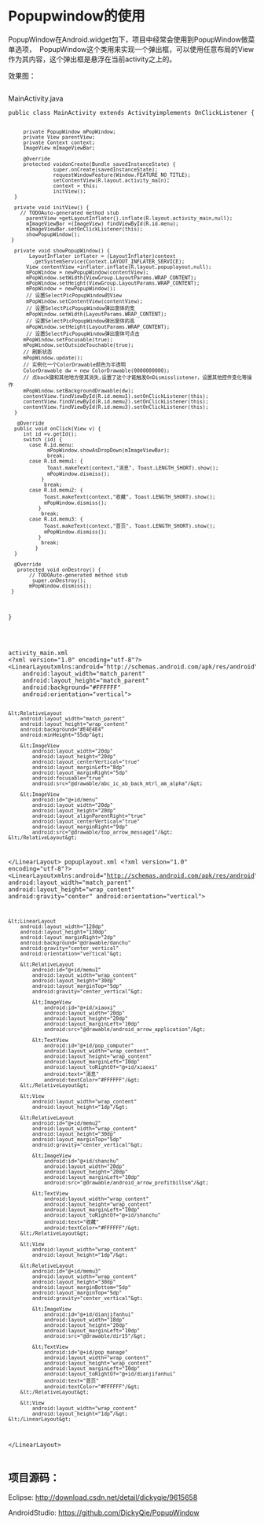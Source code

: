 #  Popupwindow的使用
 <p>PopupWindow在Android.widget包下，项目中经常会使用到PopupWindow做菜单选项，&nbsp; PopupWindow这个类用来实现一个弹出框，可以使用任意布局的View作为其内容，这个弹出框是悬浮在当前activity之上的。</p> 
<p>效果图：</p> 
<p><img alt="" src="http://img.blog.csdn.net/20160829112624782?watermark/2/text/aHR0cDovL2Jsb2cuY3Nkbi5uZXQv/font/5a6L5L2T/fontsize/400/fill/I0JBQkFCMA==/dissolve/70/gravity/Center"></p> 
<p>MainActivity.java</p> 
<pre><code class="language-java">public class MainActivity extends Activityimplements OnClickListener {
 
         private PopupWindow mPopWindow;
         private View parentView;
         private Context context;
         ImageView mImageViewBar;
 
         @Override
         protected voidonCreate(Bundle savedInstanceState) {
                   super.onCreate(savedInstanceState);
                   requestWindowFeature(Window.FEATURE_NO_TITLE);
                   setContentView(R.layout.activity_main);
                   context = this;
                   initView();
      }
 
      private void initView() {
        // TODOAuto-generated method stub
          parentView =getLayoutInflater().inflate(R.layout.activity_main,null);
          mImageViewBar =(ImageView) findViewById(R.id.menu);
          mImageViewBar.setOnClickListener(this);
          showPopupWindow();
     }
 
      private void showPopupWindow() {
           LayoutInflater inflater = (LayoutInflater)context
            .getSystemService(Context.LAYOUT_INFLATER_SERVICE);
          View contentView =inflater.inflate(R.layout.popuplayout,null);
          mPopWindow = newPopupWindow(contentView);
          mPopWindow.setWidth(ViewGroup.LayoutParams.WRAP_CONTENT);
          mPopWindow.setHeight(ViewGroup.LayoutParams.WRAP_CONTENT);
          mPopWindow = newPopupWindow();
          // 设置SelectPicPopupWindow的View
          mPopWindow.setContentView(contentView);
          // 设置SelectPicPopupWindow弹出窗体的宽
          mPopWindow.setWidth(LayoutParams.WRAP_CONTENT);
          // 设置SelectPicPopupWindow弹出窗体的高
          mPopWindow.setHeight(LayoutParams.WRAP_CONTENT);
          // 设置SelectPicPopupWindow弹出窗体可点击
         mPopWindow.setFocusable(true);
         mPopWindow.setOutsideTouchable(true);
         // 刷新状态
         mPopWindow.update();
         // 实例化一个ColorDrawable颜色为半透明
         ColorDrawable dw = new ColorDrawable(0000000000);
         // 点back键和其他地方使其消失,设置了这个才能触发OnDismisslistener，设置其他控件变化等操作
         mPopWindow.setBackgroundDrawable(dw);
         contentView.findViewById(R.id.memu1).setOnClickListener(this);
         contentView.findViewById(R.id.memu2).setOnClickListener(this);
         contentView.findViewById(R.id.memu3).setOnClickListener(this);
      }
 
       @Override
      public void onClick(View v) {
         int id =v.getId();
         switch (id) {
           case R.id.menu:
                 mPopWindow.showAsDropDown(mImageViewBar);
                 break;
           case R.id.memu1: {
                 Toast.makeText(context,"消息", Toast.LENGTH_SHORT).show();
                 mPopWindow.dismiss();
               }
                break;
           case R.id.memu2: {
                Toast.makeText(context,"收藏", Toast.LENGTH_SHORT).show();
                mPopWindow.dismiss();
              }
               break;
           case R.id.memu3: {
                Toast.makeText(context,"首页", Toast.LENGTH_SHORT).show();
                mPopWindow.dismiss();
              }
               break;
             }
      }
  
      @Override
       protected void onDestroy() {
           // TODOAuto-generated method stub
            super.onDestroy();
           mPopWindow.dismiss();
     }
  }</code></pre> 
<p>&nbsp;</p> 
<pre><code class="language-html">activity_main.xml
&lt;?xml version="1.0" encoding="utf-8"?&gt;
&lt;LinearLayoutxmlns:android="http://schemas.android.com/apk/res/android"
    android:layout_width="match_parent"
    android:layout_height="match_parent"
    android:background="#FFFFFF"
    android:orientation="vertical"&gt;
 
    &lt;RelativeLayout
        android:layout_width="match_parent"
        android:layout_height="wrap_content"
        android:background="#E4E4E4"
        android:minHeight="55dp"&gt;
 
        &lt;ImageView
            android:layout_width="20dp"
            android:layout_height="20dp"
            android:layout_centerVertical="true"
            android:layout_marginLeft="8dp"
            android:layout_marginRight="5dp"
            android:focusable="true"
            android:src="@drawable/abc_ic_ab_back_mtrl_am_alpha"/&gt;
 
        &lt;ImageView
            android:id="@+id/menu"
            android:layout_width="20dp"
            android:layout_height="20dp"
            android:layout_alignParentRight="true"
            android:layout_centerVertical="true"
            android:layout_marginRight="9dp"
            android:src="@drawable/top_arrow_message1"/&gt;
    &lt;/RelativeLayout&gt;
 
&lt;/LinearLayout&gt;
popuplayout.xml
&lt;?xml version="1.0" encoding="utf-8"?&gt;
&lt;LinearLayoutxmlns:android="http://schemas.android.com/apk/res/android"
    android:layout_width="match_parent"
    android:layout_height="wrap_content"
    android:gravity="center"
    android:orientation="vertical"&gt;
 
    &lt;LinearLayout
        android:layout_width="120dp"
        android:layout_height="130dp"
        android:layout_marginRight="2dp"
        android:background="@drawable/danchu"
        android:gravity="center_vertical"
        android:orientation="vertical"&gt;
 
        &lt;RelativeLayout
            android:id="@+id/memu1"
            android:layout_width="wrap_content"
            android:layout_height="30dp"
            android:layout_marginTop="5dp"
            android:gravity="center_vertical"&gt;
 
            &lt;ImageView
                android:id="@+id/xiaoxi"
                android:layout_width="20dp"
                android:layout_height="20dp"
                android:layout_marginLeft="10dp"
                android:src="@drawable/android_arrow_application"/&gt;
 
            &lt;TextView
                android:id="@+id/pop_computer"
                android:layout_width="wrap_content"
                android:layout_height="wrap_content"
                android:layout_marginLeft="10dp"
                android:layout_toRightOf="@+id/xiaoxi"
                android:text="消息"
                android:textColor="#FFFFFF"/&gt;
        &lt;/RelativeLayout&gt;
 
        &lt;View
            android:layout_width="wrap_content"
            android:layout_height="1dp"/&gt;
 
        &lt;RelativeLayout
            android:id="@+id/memu2"
            android:layout_width="wrap_content"
            android:layout_height="30dp"
            android:layout_marginTop="5dp"
            android:gravity="center_vertical"&gt;
 
            &lt;ImageView
                android:id="@+id/shanchu"
                android:layout_width="20dp"
                android:layout_height="20dp"
                android:layout_marginLeft="10dp"
                android:src="@drawable/android_arrow_profitbillsm"/&gt;
 
            &lt;TextView
                android:layout_width="wrap_content"
                android:layout_height="wrap_content"
                android:layout_marginLeft="10dp"
                android:layout_toRightOf="@+id/shanchu"
                android:text="收藏"
                android:textColor="#FFFFFF"/&gt;
        &lt;/RelativeLayout&gt;
 
        &lt;View
            android:layout_width="wrap_content"
            android:layout_height="1dp"/&gt;
 
        &lt;RelativeLayout
            android:id="@+id/memu3"
            android:layout_width="wrap_content"
            android:layout_height="30dp"
            android:layout_marginBottom="5dp"
            android:layout_marginTop="5dp"
            android:gravity="center_vertical"&gt;
 
            &lt;ImageView
                android:id="@+id/dianjifanhui"
                android:layout_width="18dp"
                android:layout_height="20dp"
                android:layout_marginLeft="10dp"
                android:src="@drawable/dir15"/&gt;
 
            &lt;TextView
                android:id="@+id/pop_manage"
                android:layout_width="wrap_content"
                android:layout_height="wrap_content"
                android:layout_marginLeft="10dp"
                android:layout_toRightOf="@+id/dianjifanhui"
                android:text="首页"
                android:textColor="#FFFFFF"/&gt;
        &lt;/RelativeLayout&gt;
 
        &lt;View
            android:layout_width="wrap_content"
            android:layout_height="1dp"/&gt;
    &lt;/LinearLayout&gt;
 
&lt;/LinearLayout&gt;</code></pre> 
<span id="OSC_h2_1"></span>
<h2>项目源码：</h2> 
<p>Eclipse:&nbsp;<a href="http://download.csdn.net/detail/dickyqie/9615658" target="_blank" rel="nofollow">http://download.csdn.net/detail/dickyqie/9615658</a></p> 
<p>AndroidStudio:&nbsp;<a href="https://github.com/DickyQie/PopupWindow" target="_blank" rel="nofollow">https://github.com/DickyQie/PopupWindow</a></p>
